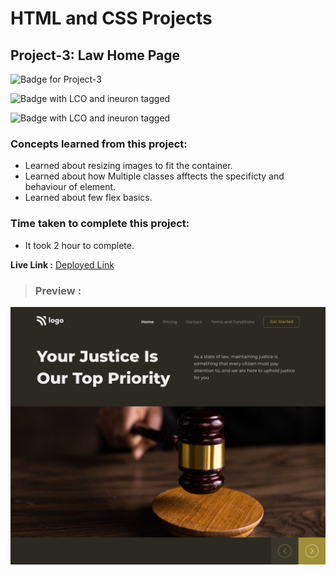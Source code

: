 # HTML and CSS Projects

## **Project-3: Law Home Page**

![Badge for Project-3](https://img.shields.io/badge/HTML%20&%20CSS-Project_3-brightgreen "Law Home Page")

![Badge with LCO and ineuron tagged](https://img.shields.io/badge/Ineuron.ai-LCO-brightgreen)

![Badge with LCO and ineuron tagged](https://img.shields.io/badge/Full%20Stack%20JavaScript%20bootcamp-Hitesh%20Choudhary-brightgreen)

### Concepts learned from this project:
- Learned about resizing images to fit the container.
- Learned about how Multiple classes afftects the specificty and behaviour of element.
- Learned about few flex basics.

### Time taken to complete this project:
- It took 2 hour to complete.

**Live Link :** [Deployed Link](https://html-css-project-03.vercel.app/)
>### Preview :
![Homepage screenshot](preview.png " Law Home Page ")